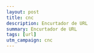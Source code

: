 ```yaml
---
layout: post
title: cnc
description: Encurtador de URL
summary: Encurtador de URL
tags: [url]
utm_campaign: cnc
---
```

